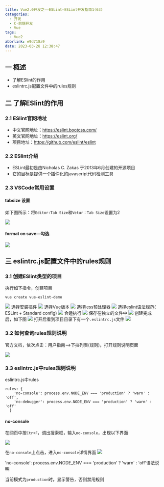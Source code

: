 ```yaml
---
title: Vue2.0开发之——ESLint—ESLint开发指南1(63)
categories:
  - 开发
  - C-前端开发
  - Vue
tags:
  - Vue2
abbrlink: e9d718a9
date: 2023-03-28 12:38:47
---
```

## 一 概述

* 了解ESlint的作用
* eslintrc.js配置文件中的rules规则

<!--more-->

## 二 了解ESlint的作用

### 2.1 ESlint官网地址

* 中文官网地址：https://eslint.bootcss.com/
* 英文官网地址：https://eslint.org/
* 项目地址：https://github.com/eslint/eslint

### 2.2 ESlint介绍

* ESLint最初是由Nicholas C. Zakas 于2013年6月创建的开源项目
* 它的目标是提供一个插件化的javascript代码检测工具

### 2.3 VSCode常用设置

#### tabsize 设置

如下图所示：将`Editor:Tab Size`和`Vetur：Tab Size`设置为2

![][1]

#### format on save—勾选

![][2]

## 三 eslintrc.js配置文件中的rules规则

### 3.1 创建ESlint类型的项目

执行如下指令，创建项目

```
vue create vue-eslint-demo
```

![][3]
选择安装插件
![][4]
选择Vue版本
![][5]
选择less预处理器
![][6]
选择eslint语法规范( ESLint + Standard config)
![][7]
合适执行
![][8]
保存在独立的文件中
![][9]
创建完成后，如下图
![][10]
打开后看到项目目录下有一个`.eslintrc.js`文件
![][11]

### 3.2 如何查询rules规则说明

官方文档，依次点击：用户指南——>下拉列表(规则)，打开规则说明页面

![][12]

### 3.3 eslintrc.js中rules规则说明

eslintrc.js中rules

```
rules: {
    'no-console': process.env.NODE_ENV === 'production' ? 'warn' : 'off',
    'no-debugger': process.env.NODE_ENV === 'production' ? 'warn' : 'off'
  }
```

#### no-console

在网页中按`Ctr+F`，调出搜索框，输入`no-console`，出现以下界面

![][13]

在`no-console`上点击，进入`no-console`详情界面
![][14]

'no-console': process.env.NODE_ENV === 'production' ? 'warn' : 'off'语法说明

当前模式为`production`时，显示警告，否则禁用规则




[1]:https://cdn.staticaly.com/gh/PGzxc/CDN/master/blog-vue/vue2.0-63-eslint-vs-tabsize.png
[2]:https://cdn.staticaly.com/gh/PGzxc/CDN/master/blog-vue/vue2.0-63-eslint-vs-editor-on-save.png
[3]:https://cdn.staticaly.com/gh/PGzxc/CDN/master/blog-vue/vue2.0-63-eslint-create-pick-preset.png
[4]:https://cdn.staticaly.com/gh/PGzxc/CDN/master/blog-vue/vue2.0-63-eslint-create-select-features.png
[5]:https://cdn.staticaly.com/gh/PGzxc/CDN/master/blog-vue/vue2.0-63-eslint-create-vue-version.png
[6]:https://cdn.staticaly.com/gh/PGzxc/CDN/master/blog-vue/vue2.0-63-eslint-create-less-choice.png
[7]:https://cdn.staticaly.com/gh/PGzxc/CDN/master/blog-vue/vue2.0-63-eslint-create-standard-choice.png
[8]:https://cdn.staticaly.com/gh/PGzxc/CDN/master/blog-vue/vue2.0-63-eslint-create-link-on-save.png
[9]:https://cdn.staticaly.com/gh/PGzxc/CDN/master/blog-vue/vue2.0-63-eslint-create-dedicated-config.png
[10]:https://cdn.staticaly.com/gh/PGzxc/CDN/master/blog-vue/vue2.0-63-eslint-create-finish.png
[11]:https://cdn.staticaly.com/gh/PGzxc/CDN/master/blog-vue/vue2.0-63-eslint-create-eslintrc-file.png
[12]:https://cdn.staticaly.com/gh/PGzxc/CDN/master/blog-vue/vue2.0-63-eslint-rules-doc-open.png
[13]:https://cdn.staticaly.com/gh/PGzxc/CDN/master/blog-vue/vue2.0-63-eslint-rules-console-explain.png
[14]:https://cdn.staticaly.com/gh/PGzxc/CDN/master/blog-vue/vue2.0-63-eslint-rules-console-detail.png